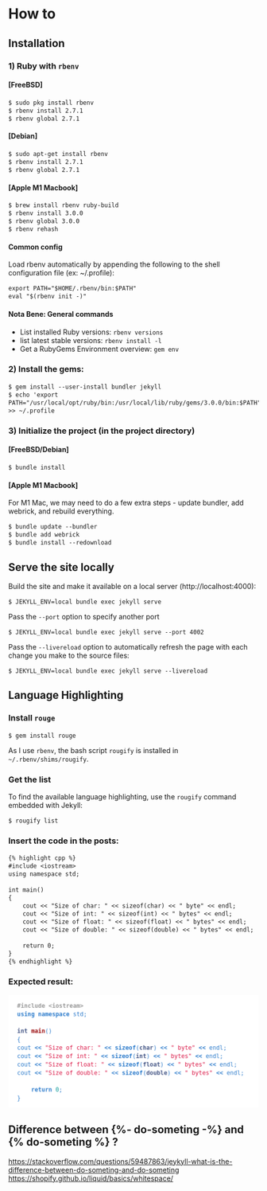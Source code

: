 # How to
## Installation
### 1) Ruby with `rbenv`
#### [FreeBSD]

    $ sudo pkg install rbenv
    $ rbenv install 2.7.1
    $ rbenv global 2.7.1

#### [Debian]

    $ sudo apt-get install rbenv
    $ rbenv install 2.7.1
    $ rbenv global 2.7.1

#### [Apple M1 Macbook]
    $ brew install rbenv ruby-build
    $ rbenv install 3.0.0
    $ rbenv global 3.0.0
    $ rbenv rehash

#### Common config
Load rbenv automatically by appending the following to the shell configuration file (ex: ~/.profile):

```text
export PATH="$HOME/.rbenv/bin:$PATH"
eval "$(rbenv init -)"
```
    
#### Nota Bene: General commands
- List installed Ruby versions: `rbenv versions`
- list latest stable versions: `rbenv install -l`
- Get a RubyGems Environment overview: `gem env`

### 2) Install the gems:
    $ gem install --user-install bundler jekyll
    $ echo 'export PATH="/usr/local/opt/ruby/bin:/usr/local/lib/ruby/gems/3.0.0/bin:$PATH"' >> ~/.profile

### 3) Initialize the project (in the project directory)
#### [FreeBSD/Debian]
    $ bundle install

#### [Apple M1 Macbook]
For M1 Mac, we may need to do a few extra steps - update bundler, add webrick, and rebuild everything.

    $ bundle update --bundler
    $ bundle add webrick
    $ bundle install --redownload



## Serve the site locally
Build the site and make it available on a local server (http://localhost:4000):

    $ JEKYLL_ENV=local bundle exec jekyll serve

Pass the `--port` option to specify another port

    $ JEKYLL_ENV=local bundle exec jekyll serve --port 4002

Pass the `--livereload` option to automatically refresh the page with each change you make to the source files:

    $ JEKYLL_ENV=local bundle exec jekyll serve --livereload

[Jekyll quickstart]: https://jekyllrb.com/docs/


## Language Highlighting

### Install `rouge`

    $ gem install rouge

As I use `rbenv`, the bash script `rougify` is installed in `~/.rbenv/shims/rougify`.

### Get the list

To find the available language highlighting, use the `rougify` command embedded with Jekyll:

    $ rougify list

### Insert the code in the posts:

```
{% highlight cpp %}
#include <iostream>
using namespace std;

int main() 
{    
    cout << "Size of char: " << sizeof(char) << " byte" << endl;
    cout << "Size of int: " << sizeof(int) << " bytes" << endl;
    cout << "Size of float: " << sizeof(float) << " bytes" << endl;
    cout << "Size of double: " << sizeof(double) << " bytes" << endl;

    return 0;
}
{% endhighlight %}
```

### Expected result:

![C++ Program to Find Size of int, float, double and char in Your System](/assets/exemple-cpp-code-for-README.png)


## Difference between {%- do-someting -%} and {% do-someting %} ?
https://stackoverflow.com/questions/59487863/jeykyll-what-is-the-difference-between-do-someting-and-do-someting
https://shopify.github.io/liquid/basics/whitespace/


[What Are The Supported Language Highlighters In Jekyll]: https://simpleit.rocks/ruby/jekyll/what-are-the-supported-language-highlighters-in-jekyll/
